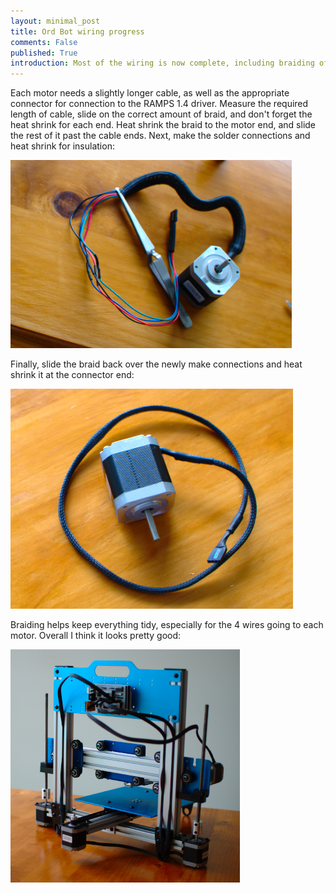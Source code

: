 ```yaml
---
layout: minimal_post
title: Ord Bot wiring progress 
comments: False
published: True 
introduction: Most of the wiring is now complete, including braiding of umbilicals going to the motors.
---
```


Each motor needs a slightly longer cable, as well as the appropriate connector for connection to the RAMPS 1.4 driver.
Measure the required length of cable, slide on the correct amount of braid, and don't forget the heat shrink for each end.
Heat shrink the braid to the motor end, and slide the rest of it past the cable ends.
Next, make the solder connections and heat shrink for insulation:

![](/static/images/ordbot_assembly/wiring/extension.png)

Finally, slide the braid back over the newly make connections and heat shrink it at the connector end:

![](/static/images/ordbot_assembly/wiring/braided.png)

Braiding helps keep everything tidy, especially for the 4 wires going to each motor.
Overall I think it looks pretty good:

![](/static/images/ordbot_assembly/wiring/full_loom.png)

